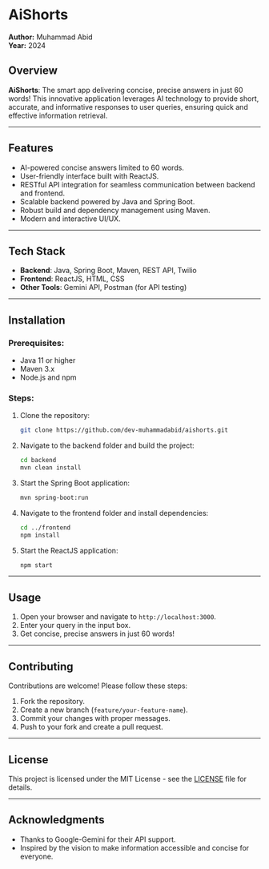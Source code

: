 # AiShorts

**Author:** Muhammad Abid  
**Year:** 2024  

## Overview

**AiShorts**: The smart app delivering concise, precise answers in just 60 words! This innovative application leverages AI technology to provide short, accurate, and informative responses to user queries, ensuring quick and effective information retrieval.

---

## Features

- AI-powered concise answers limited to 60 words.
- User-friendly interface built with ReactJS.
- RESTful API integration for seamless communication between backend and frontend.
- Scalable backend powered by Java and Spring Boot.
- Robust build and dependency management using Maven.
- Modern and interactive UI/UX.

---

## Tech Stack

- **Backend**: Java, Spring Boot, Maven, REST API, Twilio
- **Frontend**: ReactJS, HTML, CSS
- **Other Tools**: Gemini API, Postman (for API testing)

---

## Installation

### Prerequisites:
- Java 11 or higher
- Maven 3.x
- Node.js and npm

### Steps:
1. Clone the repository:
   ```bash
   git clone https://github.com/dev-muhammadabid/aishorts.git
   ```
2. Navigate to the backend folder and build the project:
   ```bash
   cd backend
   mvn clean install
   ```
3. Start the Spring Boot application:
   ```bash
   mvn spring-boot:run
   ```
4. Navigate to the frontend folder and install dependencies:
   ```bash
   cd ../frontend
   npm install
   ```
5. Start the ReactJS application:
   ```bash
   npm start
   ```

---

## Usage

1. Open your browser and navigate to `http://localhost:3000`.
2. Enter your query in the input box.
3. Get concise, precise answers in just 60 words!

---

## Contributing

Contributions are welcome! Please follow these steps:

1. Fork the repository.
2. Create a new branch (`feature/your-feature-name`).
3. Commit your changes with proper messages.
4. Push to your fork and create a pull request.

---

## License

This project is licensed under the MIT License - see the [LICENSE](LICENSE) file for details.

---

## Acknowledgments

- Thanks to Google-Gemini for their API support.
- Inspired by the vision to make information accessible and concise for everyone.